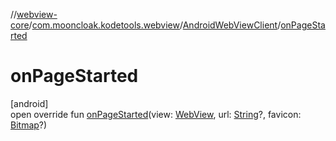 //[webview-core](../../../index.md)/[com.mooncloak.kodetools.webview](../index.md)/[AndroidWebViewClient](index.md)/[onPageStarted](on-page-started.md)

# onPageStarted

[android]\
open override fun [onPageStarted](on-page-started.md)(view: [WebView](https://developer.android.com/reference/kotlin/android/webkit/WebView.html), url: [String](https://kotlinlang.org/api/latest/jvm/stdlib/kotlin/-string/index.html)?, favicon: [Bitmap](https://developer.android.com/reference/kotlin/android/graphics/Bitmap.html)?)
